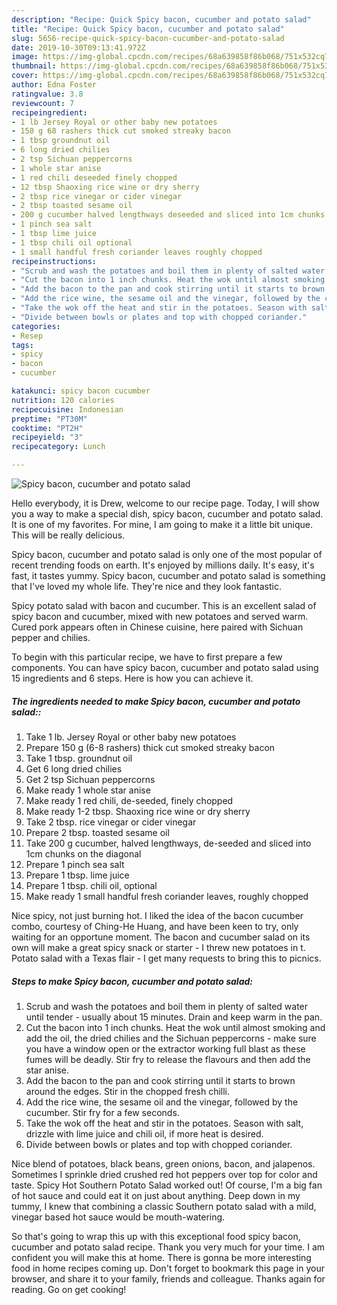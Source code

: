 ```yaml
---
description: "Recipe: Quick Spicy bacon, cucumber and potato salad"
title: "Recipe: Quick Spicy bacon, cucumber and potato salad"
slug: 5656-recipe-quick-spicy-bacon-cucumber-and-potato-salad
date: 2019-10-30T09:13:41.972Z
image: https://img-global.cpcdn.com/recipes/68a639858f86b068/751x532cq70/spicy-bacon-cucumber-and-potato-salad-recipe-main-photo.jpg
thumbnail: https://img-global.cpcdn.com/recipes/68a639858f86b068/751x532cq70/spicy-bacon-cucumber-and-potato-salad-recipe-main-photo.jpg
cover: https://img-global.cpcdn.com/recipes/68a639858f86b068/751x532cq70/spicy-bacon-cucumber-and-potato-salad-recipe-main-photo.jpg
author: Edna Foster
ratingvalue: 3.8
reviewcount: 7
recipeingredient:
- 1 lb Jersey Royal or other baby new potatoes
- 150 g 68 rashers thick cut smoked streaky bacon
- 1 tbsp groundnut oil
- 6 long dried chilies
- 2 tsp Sichuan peppercorns
- 1 whole star anise
- 1 red chili deseeded finely chopped
- 12 tbsp Shaoxing rice wine or dry sherry
- 2 tbsp rice vinegar or cider vinegar
- 2 tbsp toasted sesame oil
- 200 g cucumber halved lengthways deseeded and sliced into 1cm chunks on the diagonal
- 1 pinch sea salt
- 1 tbsp lime juice
- 1 tbsp chili oil optional
- 1 small handful fresh coriander leaves roughly chopped
recipeinstructions:
- "Scrub and wash the potatoes and boil them in plenty of salted water until tender - usually about 15 minutes. Drain and keep warm in the pan."
- "Cut the bacon into 1 inch chunks. Heat the wok until almost smoking and add the oil, the dried chilies and the Sichuan peppercorns - make sure you have a window open or the extractor working full blast as these fumes will be deadly. Stir fry to release the flavours and then add the star anise."
- "Add the bacon to the pan and cook stirring until it starts to brown around the edges. Stir in the chopped fresh chilli."
- "Add the rice wine, the sesame oil and the vinegar, followed by the cucumber. Stir fry for a few seconds."
- "Take the wok off the heat and stir in the potatoes. Season with salt, drizzle with lime juice and chili oil, if more heat is desired."
- "Divide between bowls or plates and top with chopped coriander."
categories:
- Resep
tags:
- spicy
- bacon
- cucumber

katakunci: spicy bacon cucumber
nutrition: 120 calories
recipecuisine: Indonesian
preptime: "PT30M"
cooktime: "PT2H"
recipeyield: "3"
recipecategory: Lunch

---
```



![Spicy bacon, cucumber and potato salad](https://img-global.cpcdn.com/recipes/68a639858f86b068/751x532cq70/spicy-bacon-cucumber-and-potato-salad-recipe-main-photo.jpg)

Hello everybody, it is Drew, welcome to our recipe page. Today, I will show you a way to make a special dish, spicy bacon, cucumber and potato salad. It is one of my favorites. For mine, I am going to make it a little bit unique. This will be really delicious.

Spicy bacon, cucumber and potato salad is only one of the most popular of recent trending foods on earth. It's enjoyed by millions daily. It's easy, it's fast, it tastes yummy. Spicy bacon, cucumber and potato salad is something that I've loved my whole life. They're nice and they look fantastic.

Spicy potato salad with bacon and cucumber. This is an excellent salad of spicy bacon and cucumber, mixed with new potatoes and served warm. Cured pork appears often in Chinese cuisine, here paired with Sichuan pepper and chilies.


To begin with this particular recipe, we have to first prepare a few components. You can have spicy bacon, cucumber and potato salad using 15 ingredients and 6 steps. Here is how you can achieve it.

##### The ingredients needed to make Spicy bacon, cucumber and potato salad::

1. Take 1 lb. Jersey Royal or other baby new potatoes
1. Prepare 150 g (6-8 rashers) thick cut smoked streaky bacon
1. Take 1 tbsp. groundnut oil
1. Get 6 long dried chilies
1. Get 2 tsp Sichuan peppercorns
1. Make ready 1 whole star anise
1. Make ready 1 red chili, de-seeded, finely chopped
1. Make ready 1-2 tbsp. Shaoxing rice wine or dry sherry
1. Take 2 tbsp. rice vinegar or cider vinegar
1. Prepare 2 tbsp. toasted sesame oil
1. Take 200 g cucumber, halved lengthways, de-seeded and sliced into 1cm chunks on the diagonal
1. Prepare 1 pinch sea salt
1. Prepare 1 tbsp. lime juice
1. Prepare 1 tbsp. chili oil, optional
1. Make ready 1 small handful fresh coriander leaves, roughly chopped


Nice spicy, not just burning hot. I liked the idea of the bacon cucumber combo, courtesy of Ching-He Huang, and have been keen to try, only waiting for an opportune moment. The bacon and cucumber salad on its own will make a great spicy snack or starter - I threw new potatoes in t. Potato salad with a Texas flair - I get many requests to bring this to picnics. 

##### Steps to make Spicy bacon, cucumber and potato salad:

1. Scrub and wash the potatoes and boil them in plenty of salted water until tender - usually about 15 minutes. Drain and keep warm in the pan.
1. Cut the bacon into 1 inch chunks. Heat the wok until almost smoking and add the oil, the dried chilies and the Sichuan peppercorns - make sure you have a window open or the extractor working full blast as these fumes will be deadly. Stir fry to release the flavours and then add the star anise.
1. Add the bacon to the pan and cook stirring until it starts to brown around the edges. Stir in the chopped fresh chilli.
1. Add the rice wine, the sesame oil and the vinegar, followed by the cucumber. Stir fry for a few seconds.
1. Take the wok off the heat and stir in the potatoes. Season with salt, drizzle with lime juice and chili oil, if more heat is desired.
1. Divide between bowls or plates and top with chopped coriander.


Nice blend of potatoes, black beans, green onions, bacon, and jalapenos. Sometimes I sprinkle dried crushed red hot peppers over top for color and taste. Spicy Hot Southern Potato Salad worked out! Of course, I&#39;m a big fan of hot sauce and could eat it on just about anything. Deep down in my tummy, I knew that combining a classic Southern potato salad with a mild, vinegar based hot sauce would be mouth-watering. 

So that's going to wrap this up with this exceptional food spicy bacon, cucumber and potato salad recipe. Thank you very much for your time. I am confident you will make this at home. There is gonna be more interesting food in home recipes coming up. Don't forget to bookmark this page in your browser, and share it to your family, friends and colleague. Thanks again for reading. Go on get cooking!
